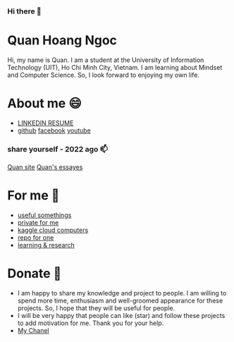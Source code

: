 ### Hi there 👋
# Quan Hoang Ngoc 
Hi, my name is Quan. I am a student at the University of Information Technology (UIT), Ho Chi Minh City, Vietnam. I am learning about Mindset and Computer Science. So, I look forward to enjoying my own life. 

# About me 😄
- [LINKEDIN RESUME](https://www.linkedin.com/in/qu%C3%A2n-ho%C3%A0ng-ng%E1%BB%8Dc-4973532b6/) 
- [github](https://github.com/QuanHoangNgoc)
  [facebook](https://www.facebook.com/quanhnqt)
  [youtube](https://www.youtube.com/@QuanHoangNgoc-yu9uo?sub_confirmation=1) 
### share yourself - 2022 ago 📫
[Quan site](https://sites.google.com/view/hoangngocquan/home?fbclid=IwAR19-OvVtYz1TaMStSQ_BrDJ4g3rshGup14P3GR1ri77oQe2_XzvLwBVDis)
[Quan's essayes](https://sites.google.com/view/quan12i/trang-ch%E1%BB%A7?fbclid=IwAR3FfEwShxH6ZSOuZovAmZRb5TsljtnbunuYTHFITcd_K4odDwrVUyzzvjQ)

# For me 🌱
- [useful somethings](https://github.com/QuanHoangNgoc/.for_me) 
- [private for me](https://github.com/QuanHoangNgoc/.for_me_private)
- [kaggle cloud computers](https://www.kaggle.com/work/overview)
- [repo for one](https://uithcm-my.sharepoint.com/personal/22521178_ms_uit_edu_vn/_layouts/15/onedrive.aspx?login_hint=22521178%40ms%2Euit%2Eedu%2Evn&view=0) 
- [learning & research](https://github.com/QuanHoangNgoc/.for_me/tree/LEARNING) 

# Donate 🤔
- I am happy to share my knowledge and project to people. I am willing to spend more time, enthusiasm and well-groomed appearance for these projects. So, I hope that they will be useful for people.
- I will be very happy that people can like (star) and follow these projects to add motivation for me. Thank you for your help.
- [My Chanel](https://www.youtube.com/@QuanHoangNgoc-yu9uo?sub_confirmation=1) 


<!--
- 🔭 I’m currently working on ...
- 🌱 I’m currently learning ...
- 👯 I’m looking to collaborate on ...
- 🤔 I’m looking for help with ...
- 💬 Ask me about ...
- 📫 How to reach me: ...
- 😄 Pronouns: ...
- ⚡ Fun fact: ...
-->
